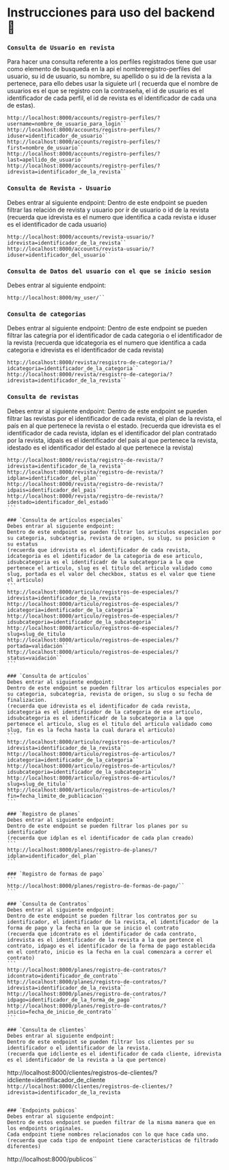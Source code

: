 # Instrucciones para uso del backend 🚀
### `Consulta de Usuario en revista`
Para hacer una consulta referente a los perfiles registrados tiene que usar como elemento de busqueda en la api el nombreregistro-perfiles del usuario, su id de usuario, su nombre, su apellido o su id de la revista a la pertenece, para ello debes usar la siguiete url ( recuerda que el nombre de usuarios es el que se registro con la contraseña, el id de usuario es el identificador de cada perfil, el id de revista es el identificador de cada una de estas).
```
http://localhost:8000/accounts/registro-perfiles/?username=nombre_de_usuario_para_login``
http://localhost:8000/accounts/registro-perfiles/?iduser=identificador_de_usuario``
http://localhost:8000/accounts/registro-perfiles/?first=nombre_de_usuario``
http://localhost:8000/accounts/registro-perfiles/?last=apellido_de_usuario``
http://localhost:8000/accounts/registro-perfiles/?idrevista=identificador_de_la_revista``
```

### `Consulta de Revista - Usuario`
Debes entrar al siguiente endpoint:
Dentro de este endpoint se pueden filtrar las relación de revista y usuario por ir de usuario o id de la revista
(recuerda que idrevista es el numero que identifica a cada revista e iduser es el identificador de cada usuario)
```
http://localhost:8000/accounts/revista-usuario/?idrevista=identificador_de_la_revista``
http://localhost:8000/accounts/revista-usuario/?iduser=identificador_del_usuario``
```

### `Consulta de Datos del usuario con el que se inicio sesion`
Debes entrar al siguiente endpoint:
```
http://localhost:8000/my_user/``
```

### `Consulta de categorias`
Debes entrar al siguiente endpoint:
Dentro de este endpoint se pueden filtrar las categria por el identificador de cada categoria o el identificador de la revista
(recuerda que idcategoria es el numero que identifica a cada categoria e idrevista es el identificador de cada revista)
```
http://localhost:8000/revista/resgistro-de-categoria/?idcategoria=identificador_de_la_categoria``
http://localhost:8000/revista/resgistro-de-categoria/?idrevista=identificador_de_la_revista``
```

### `Consulta de revistas`
Debes entrar al siguiente endpoint:
Dentro de este endpoint se pueden filtrar las revistas por el identificador de cada revista, el plan de la revista, el país en al que pertenece la revista o el estado.
(recuerda que idrevista es el identificador de cada revista, idplan es el identificador del plan contratado por la revista, idpais es el identificador del pais al que pertenece la revista, idestado es el identificador del estado al que pertenece la revista)
````
http://localhost:8000/revista/registro-de-revista/?idrevista=identificador_de_la_revista``
http://localhost:8000/revista/registro-de-revista/?idplan=identificador_del_plan``
http://localhost:8000/revista/registro-de-revista/?idpais=identificador_del_pais``
http://localhost:8000/revista/registro-de-revista/?idestado=identificador_del_estado``
```

### `Consulta de artículos especiales`
Debes entrar al siguiente endpoint:
Dentro de este endpoint se pueden filtrar los articulos especiales por su categoria, subcategria, revista de origen, su slug, su posicion o su estatus
(recuerda que idrevista es el identificador de cada revista, idcategoria es el identificador de la categoria de ese articulo, idsubcategoria es el identificadr de la subcategoria a la que pertenece el articulo, slug es el titulo del articulo validado como slug, portada es el valor del checkbox, status es el valor que tiene el articulo)
```
http://localhost:8000/articulo/registros-de-especiales/?idrevista=identificador_de_la_revista``
http://localhost:8000/articulo/registros-de-especiales/?idcategoria=identificador_de_la_categoria``
http://localhost:8000/articulo/registros-de-especiales/?idsubcategoria=identificador_de_la_subcategoria``
http://localhost:8000/articulo/registros-de-especiales/?slug=slug_de_titulo
http://localhost:8000/articulo/registros-de-especiales/?portada=validación``
http://localhost:8000/articulo/registros-de-especiales/?status=vaidación``
```

### `Consulta de artículos`
Debes entrar al siguiente endpoint:
Dentro de este endpoint se pueden filtrar los articulos especiales por su categoria, subcategria, revista de origen, su slug o su fecha de finalizacion.
(recuerda que idrevista es el identificador de cada revista, idcategoria es el identificador de la categoria de ese articulo, idsubcategoria es el identificadr de la subcategoria a la que pertenece el articulo, slug es el titulo del articulo validado como slug, fin es la fecha hasta la cual durara el articulo)
```
http://localhost:8000/articulo/registros-de-articulos/?idrevista=identificador_de_la_revista``
http://localhost:8000/articulo/registros-de-articulos/?idcategoria=identificador_de_la_categoria``
http://localhost:8000/articulo/registros-de-articulos/?idsubcategoria=identificador_de_la_subcategoria``
http://localhost:8000/articulo/registros-de-articulos/?slug=slug_de_titulo``
http://localhost:8000/articulo/registros-de-articulos/?fin=fecha_limite_de_publicacion``
```

### `Registro de planes`
Debes entrar al siguiente endpoint:
Dentro de este endpoint se pueden filtrar los planes por su identificador
(recuerda que idplan es el identificador de cada plan creado)
```
http://localhost:8000/planes/registro-de-planes/?idplan=identificador_del_plan``
```

### `Registro de formas de pago`
```
http://localhost:8000/planes/registro-de-formas-de-pago/``
```

### `Consulta de Contratos`
Debes entrar al siguiente endpoint:
Dentro de este endpoint se pueden filtrar los contratos por su identificador, el identificador de la revista, el identificador de la forma de pago y la fecha en la que se inicio el contrato
(recuerda que idcontrato es el identificador de cada contrato, idrevista es el identificador de la revista a la que pertence el contrato, idpago es el identificador de la forma de pago establecida en el contrato, inicio es la fecha en la cual comenzara a correr el contrato)
```
http://localhost:8000/planes/registro-de-contratos/?idcontrato=identificador_de_contrato``
http://localhost:8000/planes/registro-de-contratos/?idrevista=identificador_de_la_revista``
http://localhost:8000/planes/registro-de-contratos/?idpago=identificador_de_la_forma_de_pago``
http://localhost:8000/planes/registro-de-contratos/?inicio=fecha_de_inicio_de_contrato``
```

### `Consulta de clientes`
Debes entrar al siguiente endpoint:
Dentro de este endpoint se pueden filtrar los clientes por su identificador o el identificador de la revista.
(recuerda que idcliente es el identificador de cada cliente, idrevista es el identificador de la revista a la que pertence)
````
http://localhost:8000/clientes/registros-de-clientes/?idcliente=identifiacador_de_cliente``
http://localhost:8000/clientes/registros-de-clientes/?idrevista=identificador_de_la_revista``
```

### `Endpoints pubicos`
Debes entrar al siguiente endpoint:
Dentro de estos endpoint se pueden filtrar de la misma manera que en los endpoints originales.
Cada endpoint tiene nombres relacionados con lo que hace cada uno.
(recuerda que cada tipo de endpoint tiene caracteristicas de filtrado diferentes)
````
http://localhost:8000/publicos``
```